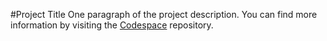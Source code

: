 #Project Title
One paragraph of the project description.
You can find more information by visiting the [Codespace](https://github.com/cod3spac3Academy) repository.


